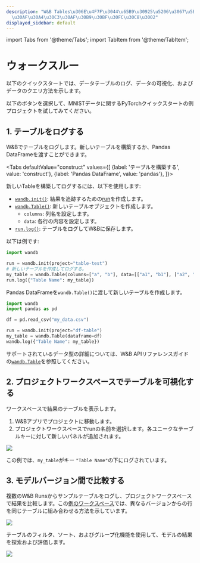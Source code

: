 ```yaml
---
description: "W&B Tables\u306E\u4F7F\u3044\u65B9\u30925\u5206\u3067\u5B66\u3079\u308B\
  \u30AF\u30A4\u30C3\u30AF\u30B9\u30BF\u30FC\u30C8\u3002"
displayed_sidebar: default
---
```

import Tabs from '@theme/Tabs';
import TabItem from '@theme/TabItem';

# ウォークスルー

以下のクイックスタートでは、データテーブルのログ、データの可視化、およびデータのクエリ方法を示します。

以下のボタンを選択して、MNISTデータに関するPyTorchクイックスタートの例プロジェクトを試してみてください。

## 1. テーブルをログする
W&Bでテーブルをログします。新しいテーブルを構築するか、Pandas DataFrameを渡すことができます。

<Tabs
  defaultValue="construct"
  values={[
    {label: 'テーブルを構築する', value: 'construct'},
    {label: 'Pandas DataFrame', value: 'pandas'},
  ]}>
  <TabItem value="construct">

新しいTableを構築してログするには、以下を使用します:
- [`wandb.init()`](../../ref/python/init.md): 結果を追跡するための[run](../runs/intro.md)を作成します。
- [`wandb.Table()`](../../ref/python/data-types/table.md): 新しいテーブルオブジェクトを作成します。
  - `columns`: 列名を設定します。
  - `data`: 各行の内容を設定します。
- [`run.log()`](../../ref/python/log.md): テーブルをログしてW&Bに保存します。

以下は例です:
```python
import wandb

run = wandb.init(project="table-test")
# 新しいテーブルを作成してログする。
my_table = wandb.Table(columns=["a", "b"], data=[["a1", "b1"], ["a2", "b2"]])
run.log({"Table Name": my_table})
```
  </TabItem>
  <TabItem value="pandas">

Pandas DataFrameを`wandb.Table()`に渡して新しいテーブルを作成します。

```python
import wandb
import pandas as pd

df = pd.read_csv("my_data.csv")

run = wandb.init(project="df-table")
my_table = wandb.Table(dataframe=df)
wandb.log({"Table Name": my_table})
```

サポートされているデータ型の詳細については、W&B APIリファレンスガイドの[`wandb.Table`](../../ref/python/data-types/table.md)を参照してください。

  </TabItem>
</Tabs>

## 2. プロジェクトワークスペースでテーブルを可視化する

ワークスペースで結果のテーブルを表示します。

1. W&Bアプリでプロジェクトに移動します。
2. プロジェクトワークスペースでrunの名前を選択します。各ユニークなテーブルキーに対して新しいパネルが追加されます。

![](/images/data_vis/wandb_demo_logged_sample_table.png)

この例では、`my_table`がキー `"Table Name"`の下にログされています。

## 3. モデルバージョン間で比較する

複数のW&B Runsからサンプルテーブルをログし、プロジェクトワークスペースで結果を比較します。この[例のワークスペース](https://wandb.ai/carey/table-test?workspace=user-carey)では、異なるバージョンからの行を同じテーブルに組み合わせる方法を示しています。

![](/images/data_vis/wandb_demo_toggle_on_and_off_cross_run_comparisons_in_tables.gif)

テーブルのフィルタ、ソート、およびグループ化機能を使用して、モデルの結果を探索および評価します。

![](/images/data_vis/wandb_demo_filter_on_a_table.png)